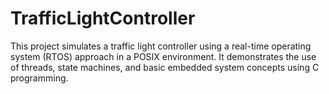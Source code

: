 # TrafficLightController
This project simulates a traffic light controller using a real-time operating system (RTOS) approach in a POSIX environment. It demonstrates the use of threads, state machines, and basic embedded system concepts using C programming.
